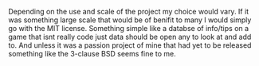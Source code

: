 Depending on the use and scale of the project my choice would vary. If it was something large scale that would be of benifit to many 
I would simply go with the MIT license. Something simple like a databse of info/tips on a game that isnt really code just data should be open
any to look at and add to. And unless it was a passion project of mine that had yet to be released something like the 3-clause BSD seems fine to me. 
